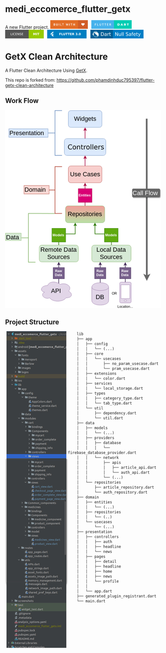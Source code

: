 # medi_eccomerce_flutter_getx

A new Flutter project.
<img src="screenshots/badges/built-with-love.svg" height="28px"/>&nbsp;&nbsp;
<img src="screenshots/badges/flutter-dart.svg" height="28px" />&nbsp;&nbsp;
<a href="https://choosealicense.com/licenses/mit/" target="_blank"><img src="screenshots/badges/license-MIT.svg" height="28px" /></a>&nbsp;&nbsp;
<img src="screenshots/badges/Flutter-3.svg" height="28px" />&nbsp;&nbsp;
<img src="screenshots/badges/dart-null_safety-blue.svg" height="28px"/>

# GetX Clean Architecture

A Flutter Clean Architecture Using [GetX](https://github.com/jonataslaw/getx).

This repo is forked from: https://github.com/phamdinhduc795397/flutter-getx-clean-architecture

## Work Flow

![alt text](screenshots/Clean-Architecture-Flutter-Diagram.png?raw=true)

## Project Structure

<img align="left" src="screenshots/file_Structure.jpg"></img>

```
    lib
    ├── app
    │   ├── config
    │   │   └── (...)
    │   ├── core
    │   │   └── usecases
    │   │       ├── no_param_usecase.dart
    │   │       └── pram_usecase.dart
    │   ├── extensions
    │   │   └── color.dart
    │   ├── services
    │   │   └── local_storage.dart
    │   ├── types
    │   │   ├── category_type.dart
    │   │   └── tab_type.dart
    │   └── util
    │       ├── dependency.dart
    │       └── util.dart
    ├── data
    │   ├── models
    │   │   └── (...)
    │   ├── providers
    │   │   ├── database
    │   │   │   └── firebase_database_provider.dart
    │   │   └── network
    │   │       ├── apis
    │   │       │   ├── article_api.dart
    │   │       │   └── auth_api.dart
    │   │       └── (...)
    │   └── repositories
    │       ├── article_repository.dart
    │       └── auth_repository.dart
    ├── domain
    │   ├── entities
    │   │   └── (...)
    │   ├── repositories
    │   │   └── (..)
    │   └── usecases
    │       └── (...)
    ├── presentation
    │   ├── controllers
    │   │   ├── auth
    │   │   ├── headline
    │   │   └── news
    │   ├── pages
    │   │   ├── detail
    │   │   ├── headline
    │   │   ├── home
    │   │   ├── news
    │   │   └── profile
    │   │
    │   └── app.dart
    ├── generated_plugin_registrant.dart
    └── main.dart
```
